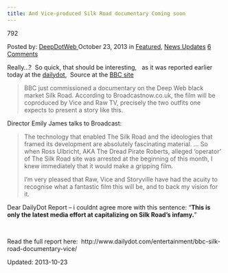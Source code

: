 ```yaml
---
title: And Vice-produced Silk Road documentary Coming soon
---
```

792  

<span>Posted by: <a href="https://www.deepdotweb.com/author/admin/" title="">DeepDotWeb </a></span>
<span>October 23, 2013</span>
<span>in <a href="https://www.deepdotweb.com/category/deepdot-news/" rel="category tag">Featured</a>, <a href="https://www.deepdotweb.com/category/news-updates/" rel="category tag">News Updates</a></span>
<span><a href="https://www.deepdotweb.com/2013/10/23/and-vice-produced-silk-road-documentary-coming-soon/#comments">6 Comments</a></span>


<p>Really&#8230;?  So quick, that should be interesting,   as it was reported earlier today at the <a href="http://www.dailydot.com/entertainment/bbc-silk-road-documentary-vice/">dailydot</a>,  Source at the <a href="http://www.broadcastnow.co.uk/news/commissioning/bbc4-orders-vice-and-raw-co-pro-drug-doc/5062704.article?blocktitle=LATEST-NEWS&amp;contentID=870" target="_blank">BBC site</a></p>
<blockquote><p>BBC just commissioned a documentary on the Deep Web black market Silk Road. According to Broadcastnow.co.uk, the film will be coproduced by Vice and Raw TV, precisely the two outfits one expects to present a story like this.</p></blockquote>
<p>Director Emily James talks to Broadcast:</p>
<blockquote><p>The technology that enabled The Silk Road and the ideologies that framed its development are absolutely fascinating material. … So when Ross Ulbricht, AKA The Dread Pirate Roberts, alleged ‘operator’ of The Silk Road site was arrested at the beginning of this month, I knew immediately that it would make a gripping film.</p>
<p>I’m very pleased that Raw, Vice and Storyville have had the acuity to recognise what a fantastic film this will be, and to back my vision for it.</p></blockquote>
<p>Dear DailyDot Report &#8211; i couldnt agree more with this sentence: &#8220;<strong>This is only the latest media effort at capitalizing on Silk Road’s infamy.</strong>&#8221;</p>
<p>&nbsp;</p>
<p>Read the full report here:  http://www.dailydot.com/entertainment/bbc-silk-road-documentary-vice/</p>
</div>
   

Updated: 2013-10-23